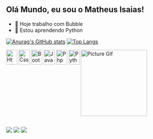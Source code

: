 ## Olá Mundo, eu sou o Matheus Isaias!

- 🔭 Hoje trabalho com Bubble
- 🌱 Estou aprendendo Python

[![Anurag's GitHub stats](https://github-readme-stats.vercel.app/api?username=MeloIsaiazz&theme=tokyonight&locale=pt-br&include_all_commits=true)](https://github.com/anuraghazra/github-readme-stats)
[![Top Langs](https://github-readme-stats.vercel.app/api/top-langs/?username=MeloIsaiazz&locale=pt-br&layout=compact&theme=tokyonight)](https://github.com/anuraghazra/github-readme-stats)

<div style="display: inline-block">
  <img align="center" alt="Html" width=30 height=40 src="https://cdn.jsdelivr.net/gh/devicons/devicon@latest/icons/html5/html5-original.svg">
  <img align="center" alt="Css" width=30 height=40 src="https://cdn.jsdelivr.net/gh/devicons/devicon@latest/icons/css3/css3-original.svg">
  <img align="center" alt="Bootstrap" width=30 height=40 src="https://cdn.jsdelivr.net/gh/devicons/devicon@latest/icons/bootstrap/bootstrap-original.svg">
  <img align="center" alt="Javascript" width=30 height=40 src="https://cdn.jsdelivr.net/gh/devicons/devicon@latest/icons/javascript/javascript-original.svg">
  <img align="center" alt="Php" width=30 height=40 src="https://cdn.jsdelivr.net/gh/devicons/devicon@latest/icons/php/php-original.svg">
  <img align="center" alt="Python" width=30 height=40 src="https://cdn.jsdelivr.net/gh/devicons/devicon@latest/icons/python/python-original.svg">
  <img align="right" alt="Picture Gif" width=180 src="https://cdn.discordapp.com/attachments/1120874352154521722/1325946025852141700/ezgif.com-animated-gif-maker.gif?ex=677da2f7&is=677c5177&hm=38f7b8ca402261681bd1ac6c2ad5c62f31013bc6087d84a81b820ab59273fa2c&">
</div>

##

<div>
  <a href="https://www.instagram.com/_isaiazz025/" target="_blank"><img src="https://img.shields.io/badge/Instagram-E4405F?style=for-the-badge&logo=instagram&logoColor=white"></a>
  <a href="https://www.linkedin.com/in/matheus-isaias-a71b14285/" target="_blank"><img src="https://img.shields.io/badge/LinkedIn-0077B5?style=for-the-badge&logo=linkedin&logoColor=white"></a>
  <a href="mailto:matheusisaias065@gmail.com" target="_blank"><img src="https://img.shields.io/badge/Gmail-D14836?style=for-the-badge&logo=gmail&logoColor=white"></a>
</div>
